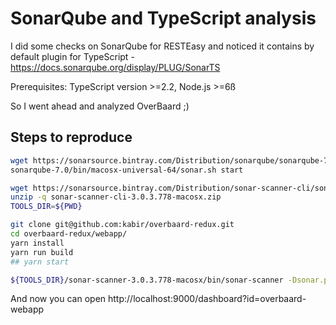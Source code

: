 # SonarQube and TypeScript analysis
I did some checks on SonarQube for RESTEasy and noticed it contains by default plugin for TypeScript - https://docs.sonarqube.org/display/PLUG/SonarTS

Prerequisites: TypeScript version >=2.2, Node.js >=6ß

So I went ahead and analyzed OverBaard ;)


## Steps to reproduce
```bash
wget https://sonarsource.bintray.com/Distribution/sonarqube/sonarqube-7.0.zip && unzip -q sonarqube-7.0.zip
sonarqube-7.0/bin/macosx-universal-64/sonar.sh start

wget https://sonarsource.bintray.com/Distribution/sonar-scanner-cli/sonar-scanner-cli-3.0.3.778-macosx.zip 
unzip -q sonar-scanner-cli-3.0.3.778-macosx.zip
TOOLS_DIR=${PWD}

git clone git@github.com:kabir/overbaard-redux.git
cd overbaard-redux/webapp/
yarn install
yarn run build
## yarn start

${TOOLS_DIR}/sonar-scanner-3.0.3.778-macosx/bin/sonar-scanner -Dsonar.projectKey=overbaard-webapp -Dsonar.sources=src/
```

And now you can open http://localhost:9000/dashboard?id=overbaard-webapp